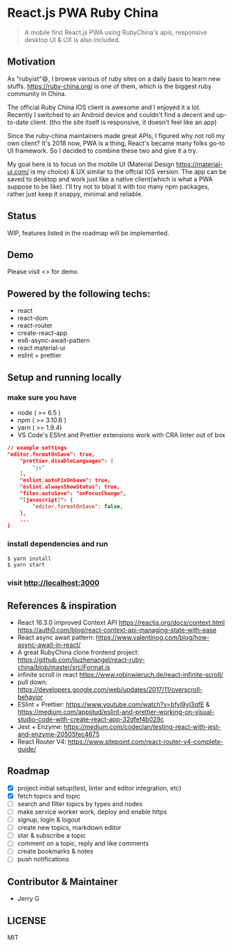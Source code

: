 # React.js PWA Ruby China

> A mobile first React.js PWA using RubyChina's apis, responsive desktop UI & UX is also included.

## Motivation

As "rubyist"😄, I browse various of ruby sites on a daily basis to learn new stuffs. <https://ruby-china.org/> is one of them, which is the biggest ruby community in China.

The official Ruby China IOS client is awesome and I enjoyed it a lot. Recently I switched to an Android device and couldn't find a decent and up-to-date client. (tho the site itself is responsive, it doesn't feel like an app)

Since the ruby-china maintainers made great APIs, I figured why not roll my own client? It's 2018 now, PWA is a thing, React's became many folks go-to UI framework. So I decided to combine these two and give it a try.

My goal here is to focus on the mobile UI (Material Design <https://material-ui.com/> is my choice) & UX similar to the offcial IOS version. The app can be saved to desktop and work just like a native client(which is what a PWA suppose to be like). I'll try not to bloat it with too many npm packages, rather just keep it snappy, minimal and reliable.

## Status

WIP, features listed in the roadmap will be implemented.

## Demo

Please visit <> for demo

## Powered by the following techs:

- react
- react-dom
- react-router
- create-react-app
- es6-async-await-pattern
- react material-ui
- eslint + prettier

## Setup and running locally

### make sure you have

- node ( >= 6.5 )
- npm ( >= 3.10.6 )
- yarn ( >= 1.9.4)
- VS Code's ESlint and Prettier extensions work with CRA linter out of box

```json
// example settings
"editor.formatOnSave": true,
    "prettier.disableLanguages": [
        "js"
    ],
    "eslint.autoFixOnSave": true,
    "eslint.alwaysShowStatus": true,
    "files.autoSave": "onFocusChange",
    "[javascript]": {
        "editor.formatOnSave": false,
    },
    ...
}
```

### install dependencies and run

```bash
$ yarn install
$ yarn start
```

### visit <http://localhost:3000>

## References & inspiration

- React 16.3.0 improved Context API <https://reactjs.org/docs/context.html> <https://auth0.com/blog/react-context-api-managing-state-with-ease>
- React async await pattern: <https://www.valentinog.com/blog/how-async-await-in-react/>
- A great RubyChina clone frontend project: <https://github.com/liuzhenangel/react-ruby-china/blob/master/src/Format.js>
- infinite scroll in react <https://www.robinwieruch.de/react-infinite-scroll/>
- pull down: <https://developers.google.com/web/updates/2017/11/overscroll-behavior>
- ESlint + Prettier: <https://www.youtube.com/watch?v=bfyI9yl3qfE> & <https://medium.com/appstud/eslint-and-prettier-working-on-visual-studio-code-with-create-react-app-32dfef4b029c>
- Jest + Enzyme: <https://medium.com/codeclan/testing-react-with-jest-and-enzyme-20505fec4675>
- React Router V4: <https://www.sitepoint.com/react-router-v4-complete-guide/>

## Roadmap

- [x] project initial setup(test, linter and editor integration, etc)
- [x] fetch topics and topic
- [ ] search and filter topics by types and nodes
- [ ] make service worker work, deploy and enable https
- [ ] signup, login & logout
- [ ] create new topics, markdown editor
- [ ] star & subscribe a topic
- [ ] comment on a topic, reply and like comments
- [ ] create bookmarks & notes
- [ ] push notifications

## Contributor & Maintainer

- Jerry G

## LICENSE

MIT
